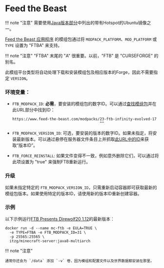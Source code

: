# Feed the Beast

!!! note "注意"
    需要使用[Java版本部分](../../versions/java.md)中列出的带有Hotspot的Ubuntu镜像之一。

[Feed the Beast 应用程序](https://www.feed-the-beast.com/) 的模组包通过将 `MODPACK_PLATFORM`、`MOD_PLATFORM` 或 `TYPE` 设置为 "FTBA" 来支持。

!!! note "注意"
    "FTBA" 末尾的 "A" 很重要。以前，"FTB" 是 "CURSEFORGE" 的别名。

此模组平台类型将自动处理下载和安装模组包及相应版本的Forge，因此不需要指定 `VERSION`。

### 环境变量：
- `FTB_MODPACK_ID`: **必需**，要安装的模组包的数字ID。可以通过[查找模组包](https://www.feed-the-beast.com/modpack)并在此URL部分中找到ID：

  ```
  https://www.feed-the-beast.com/modpacks/23-ftb-infinity-evolved-17
                                          ^^
  ```
- `FTB_MODPACK_VERSION_ID`: 可选，要安装的版本的数字ID。如果未指定，将安装最新版本。可以通过悬停在服务器文件条目上并抓取[此URL中的ID](../../img/ftba-version-id-popup.png)来获取“版本ID”。

- `FTB_FORCE_REINSTALL`: 如果文件变得不一致，例如意外删除它们，可以通过将此项设置为 "true" 来强制FTB重新运行。

### 升级

如果未指定特定的 `FTB_MODPACK_VERSION_ID`，只需重新启动容器即可获取最新的模组包版本。如果使用特定的版本ID，请使用新的版本ID重新创建容器。

### 示例

以下示例运行[FTB Presents Direwolf20 1.12](https://ftb.neptunepowered.org/pack/ftb-presents-direwolf20-1-12/)的最新版本：

``` shell
docker run -d --name mc-ftb -e EULA=TRUE \
  -e TYPE=FTBA -e FTB_MODPACK_ID=31 \
  -p 25565:25565 \
  itzg/minecraft-server:java8-multiarch
```

!!! note "注意"

    通常你还会为 `/data` 添加 `-v` 卷，因为模组和配置文件以及世界数据都安装在那里。